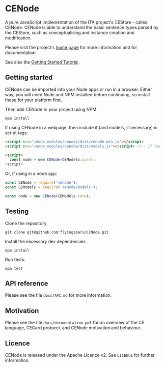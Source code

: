 # CENode 

A pure JavaScript implementation of the ITA project's CEStore - called CENode. CENode is able to understand the basic sentence types parsed by the CEStore, such as conceptualising and instance creation and modification.

Please visit the project's [home page](http://cenode.io) for more information and for documentation.

See also the [Getting Started Tutorial](https://github.com/flyingsparx/CENode/blob/master/docs/getting_started.md).

## Getting started

CENode can be imported into your Node apps or run in a browser. Either way, you will need Node and NPM installed before continuing, so install these for your platform first.

Then add CENode to your project using NPM:
```
npm install
```

If using CENode in a webpage, then include it (and models, if necessary) in script tags:
```html
<script src="/node_modules/cenode/dist/cenode.min.js"></script>
<script src="/node_modules/cenode/dist/models.js"></script> <!-- if required -->

<script>
  const node = new CENode(CEModels.core);
<script>
```

Or, if using in a node app:
```javascript
const CENode = require('cenode');
const CEModels = require('cenode/models');

const node = new CENode(CEModels.core);
```

## Testing

Clone the repository
```
git clone git@github.com:flyingsparx/CENode.git
```

Install the necessary dev dependencies.
```
npm install
```

Run tests.
```
npm test
```

## API reference

Please see the file `docs/API.md` for more information.

## Motivation

Please see the file `docs/documentation.pdf` for an overview of the CE language, CECard protocol, and CENode motivation and behaviour.

## Licence

CENode is released under the Apache Licence v2. See `LICENCE` for further information.
